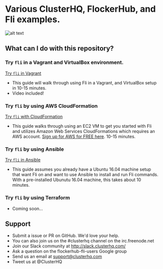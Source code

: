 # Various ClusterHQ, FlockerHub, and Fli examples.

![alt text](https://clusterhq.com/assets/images/blog/flockerhub-fli.png "Fli and FlockerHub")

## What can I do with this repository?

### Try `fli` in a Vagrant and VirtualBox environment.

[Try `fli` in Vagrant](fli-vagrant/)

- This guide will walk through using Fli in a Vagrant, and VirtualBox setup in 10-15 minutes.
- Video included!

### Try `fli` by using AWS CloudFormation

[Try `fli` with CloudFormation ](fli-cloudformation/)

- This guide walks through using an EC2 VM to get you started with Fli and utilizes Amazon Web Services CloudFormations which requires an AWS account. [Sign up for AWS for FREE here](https://aws.amazon.com/free/). 10-15 minutes.

### Try `fli` by using Ansible

[Try `fli` in Ansible](fli-ansible/)

- This guide assumes you already have a Ubuntu 16.04 machine setup that want Fli on and want to use Ansible to install and run Fli commands. With a pre-installed Ubunutu 16.04 machine, this takes about 10 minutes.

### Try `fli` by using Terraform

- Coming soon...

## Support

- Submit a issue or PR on GitHub. We'd love your help.
- You can also join us on the #clusterhq channel on the irc.freenode.net
- Join our Slack community at http://slack.clusterhq.com/
- Ask a question on the flockerhub-fli-users Google group
- Send us an email at support@clusterhq.com
- Tweet us at @ClusterHQ

